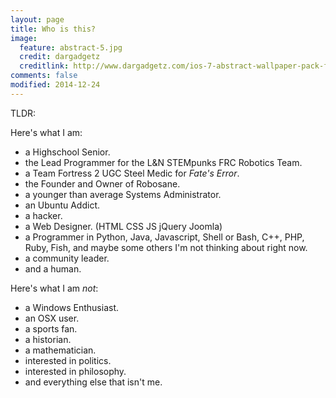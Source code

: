 ```yaml
---
layout: page
title: Who is this?
image:
  feature: abstract-5.jpg
  credit: dargadgetz
  creditlink: http://www.dargadgetz.com/ios-7-abstract-wallpaper-pack-for-iphone-5-and-ipod-touch-retina/
comments: false
modified: 2014-12-24
---
```


TLDR:

Here's what I am:
 - a Highschool Senior.
 - the Lead Programmer for the L&N STEMpunks FRC Robotics Team.
 - a Team Fortress 2 UGC Steel Medic for *Fate's Error*.
 - the Founder and Owner of Robosane.
 - a younger than average Systems Administrator.
 - an Ubuntu Addict.
 - a hacker.
 - a Web Designer. (HTML CSS JS jQuery Joomla)
 - a Programmer in Python, Java, Javascript, Shell or Bash, C++, PHP, Ruby, Fish, and maybe some others I'm not thinking about right now.
 - a community leader.
 - and a human.

Here's what I am *not*:
 - a Windows Enthusiast.
 - an OSX user.
 - a sports fan.
 - a historian.
 - a mathematician.
 - interested in politics.
 - interested in philosophy.
 - and everything else that isn't me.
